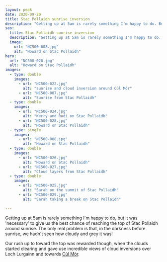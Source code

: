 ```yaml
---
layout: peak
date: 2020-09-20
title: Stac Pollaidh sunrise inversion
description: "Getting up at 5am is rarely something I'm happy to do. But it was worth it!"
seo:
  title: Stac Pollaidh sunrise inversion
  description: "Getting up at 5am is rarely something I'm happy to do. But it was worth it!"
  image:
    url: "NC500-008.jpg"
    alt: "Howard on Stac Pollaidh"
hero:
  url: "NC500-028.jpg"
  alt: "Howard on Stac Pollaidh"
images:
  - type: double
    images:
      - url: "NC500-022.jpg"
        alt: "sunrise and cloud inversion around Cùl Mòr"
      - url: "NC500-007.jpg"
        alt: "Sunrise from Stac Pollaidh"
  - type: double
    images:
      - url: "NC500-024.jpg"
        alt: "Kerry and Rudi on Stac Pollaidh"
      - url: "NC500-028.jpg"
        alt: "Howard on Stac Pollaidh"
  - type: single
    images:
      - url: "NC500-008.jpg"
        alt: "Howard on Stac Pollaidh"
  - type: double
    images:
      - url: "NC500-026.jpg"
        alt: "Howard on Stac Pollaidh"
      - url: "NC500-027.jpg"
        alt: "Cloud layers from Stac Pollaidh"
  - type: double
    images:
      - url: "NC500-025.jpg"
        alt: "Sarah on the summit of Stac Pollaidh"
      - url: "NC500-029.jpg"
        alt: "Sarah taking a break on Stac Pollaidh"

---
```


Getting up at 5am is rarely something I'm happy to do, but it was 'necessary' to give us the best chance of reaching the top of Stac Pollaidh around sunrise. The only real problem is that, in the darkness before sunrise, we hadn't seen how cloudy and grey it was!

Our rush up to toward the top was rewarded though, when the clouds started clearing and gave use incredible views of cloud inversions over Loch Lurgainn and towards [Cùl Mòr](/peaks/sunset-trip-up-cul-mor).